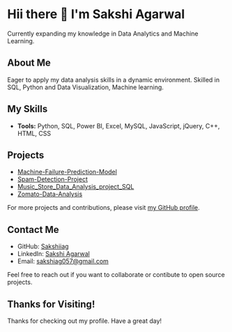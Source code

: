 # Hii there 👋 I'm Sakshi Agarwal

Currently expanding my knowledge in Data Analytics and Machine Learning.

## About Me

Eager to apply my data analysis skills in a dynamic environment. Skilled in SQL, Python and Data Visualization, Machine learning.

## My Skills

- **Tools:** Python, SQL, Power BI, Excel, MySQL, JavaScript, jQuery, C++, HTML, CSS
 


## Projects
- [Machine-Failure-Prediction-Model](https://github.com/Sakshiiag/Machine_Failure_Prediction_Model)
- [Spam-Detection-Project](https://github.com/Sakshiiag/Spam-Detection-Project)
- [Music_Store_Data_Analysis_project_SQL](https://github.com/Sakshiiag/Music_Store_Data_Analysis_Project_SQL)
- [Zomato-Data-Analysis](https://github.com/Sakshiiag/Zomato-data-analysis-using-python)

For more projects and contributions, please visit [my GitHub profile](https://github.com/Sakshiiag).

## Contact Me

- GitHub: [Sakshiiag](https://github.com/Sakshiiag)
- LinkedIn: [Sakshi Agarwal](https://linkedin.com/in/sakshi-agarwal-82213b224)
- Email: sakshiag057@gmail.com

Feel free to reach out if you want to collaborate or contibute to open source projects.

## Thanks for Visiting!

Thanks for checking out my profile. Have a great day!
